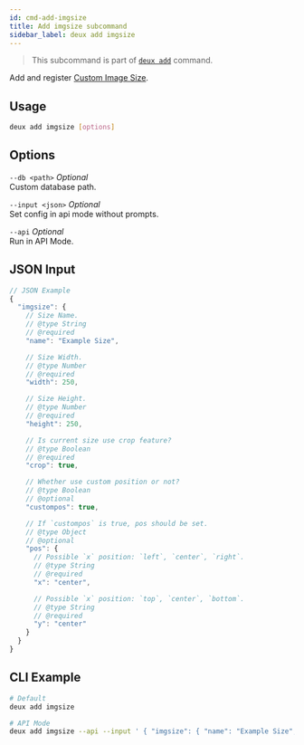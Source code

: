 ```yaml
---
id: cmd-add-imgsize
title: Add imgsize subcommand
sidebar_label: deux add imgsize
---
```


> This subcommand is part of [`deux add`](cmd-add.html) command.

Add and register [Custom Image Size](https://developer.wordpress.org/reference/functions/add_image_size/).

## Usage
```bash
deux add imgsize [options]
```

## Options
`--db <path>` *Optional*  
Custom database path.

`--input <json>` *Optional*  
Set config in api mode without prompts.

`--api` *Optional*  
Run in API Mode.

## JSON Input
```javascript 
// JSON Example
{
  "imgsize": {
    // Size Name.
    // @type String
    // @required
    "name": "Example Size",

    // Size Width.
    // @type Number
    // @required
    "width": 250,

    // Size Height.
    // @type Number
    // @required
    "height": 250,

    // Is current size use crop feature?
    // @type Boolean
    // @required
    "crop": true,

    // Whether use custom position or not?
    // @type Boolean
    // @optional
    "custompos": true,

    // If `custompos` is true, pos should be set.
    // @type Object
    // @optional
    "pos": {
      // Possible `x` position: `left`, `center`, `right`.
      // @type String
      // @required
      "x": "center",

      // Possible `x` position: `top`, `center`, `bottom`.
      // @type String
      // @required
      "y": "center"
    }
  }
}
```

## CLI Example
```bash
# Default
deux add imgsize

# API Mode
deux add imgsize --api --input ' { "imgsize": { "name": "Example Size", "width": 250, "height": 250, "crop": true, "custompos": true, "pos": { "x": "center", "y": "center" } } }'
```
